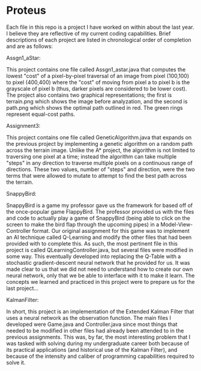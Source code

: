 # Proteus

Each file in this repo is a project I have worked on within about the last year.  I believe they are reflective of my current coding capabilities.  Brief descriptions of each project are listed in chronological order of completion and are as follows:

Assgn1_aStar:

This project contains one file called Assgn1_astar.java that computes the lowest "cost" of a pixel-by-pixel traversal of an image from pixel (100,100) to pixel (400,400) where the "cost" of moving from pixel a to pixel b is the grayscale of pixel b (thus, darker pixels are considered to be lower cost).  The project also contains two graphical representations; the first is terrain.png which shows the image before analyzation, and the second is path.png which shows the optimal path outlined in red.  The green rings represent equal-cost paths.

Assignment3:

This project contains one file called GeneticAlgorithm.java that expands on the previous project by implementing a genetic algorithm on a random path across the terrain image.  Unlike the A* project, the algorithm is not limited to traversing one pixel at a time; instead the algorithm can take multiple "steps" in any direction to traverse multiple pixels on a continuous range of directions.  These two values, number of "steps" and direction, were the two terms that were allowed to mutate to attempt to find the best path across the terrain.

SnappyBird:

SnappyBird is a game my professor gave us the framework for based off of the once-popular game FlappyBird.  The professor provided us with the files and code to actually play a game of SnappyBird (being able to click on the screen to make the bird flap through the upcoming pipes) in a Model-View-Controller format.  Our original assignment for this game was to implement an AI technique called Q-Learning and modify the other files that had been provided with to complete this.  As such, the most pertinent file in this project is called QLearningController.java, but several files were modified in some way.  This eventually developed into replacing the Q-Table with a stochastic gradient-descent neural network that he provided for us.  It was made clear to us that we did not need to understand how to create our own neural network, only that we be able to interface with it to make it learn.  The concepts we learned and practiced in this project were to prepare us for the last project...

KalmanFilter:

In short, this project is an implementation of the Extended Kalman Filter that uses a neural network as the observation function.  The main files I developed were Game.java and Controller.java since most things that needed to be modified in other files had already been attended to in the previous assignments.  This was, by far, the most interesting problem that I was tasked with solving during my undergraduate career both because of its practical applications (and historical use of the Kalman Filter), and because of the intensity and caliber of programming capabilities required to solve it.
